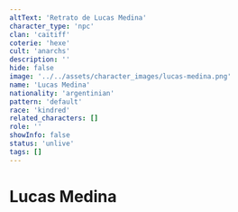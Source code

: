 ```yaml
---
altText: 'Retrato de Lucas Medina'
character_type: 'npc'
clan: 'caitiff'
coterie: 'hexe'
cult: 'anarchs'
description: ''
hide: false
image: '../../assets/character_images/lucas-medina.png'
name: 'Lucas Medina'
nationality: 'argentinian'
pattern: 'default'
race: 'kindred'
related_characters: []
role: ''
showInfo: false
status: 'unlive'
tags: []
---
```


# Lucas Medina
